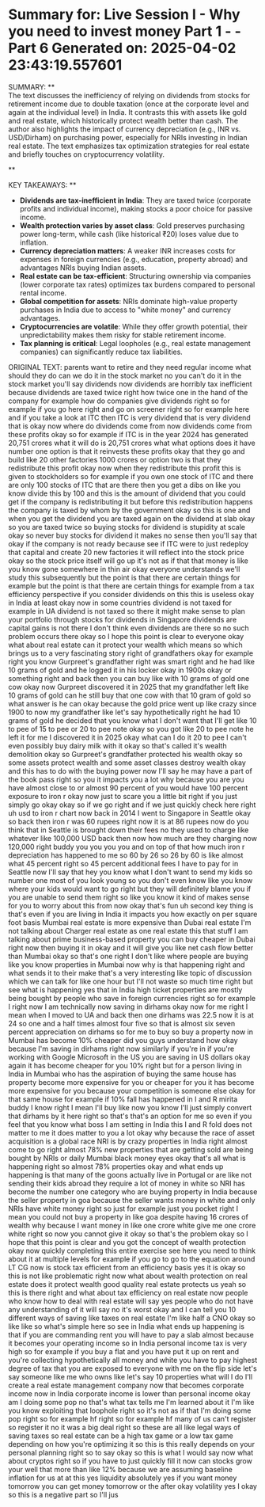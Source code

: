 Summary for: Live Session I - Why you need to invest money Part 1 - - Part 6
Generated on: 2025-04-02 23:43:19.557601
==================================================

SUMMARY:
**  
The text discusses the inefficiency of relying on dividends from stocks for retirement income due to double taxation (once at the corporate level and again at the individual level) in India. It contrasts this with assets like gold and real estate, which historically protect wealth better than cash. The author also highlights the impact of currency depreciation (e.g., INR vs. USD/Dirham) on purchasing power, especially for NRIs investing in Indian real estate. The text emphasizes tax optimization strategies for real estate and briefly touches on cryptocurrency volatility.

**

KEY TAKEAWAYS:
**  
- **Dividends are tax-inefficient in India**: They are taxed twice (corporate profits and individual income), making stocks a poor choice for passive income.  
- **Wealth protection varies by asset class**: Gold preserves purchasing power long-term, while cash (like historical ₹20) loses value due to inflation.  
- **Currency depreciation matters**: A weaker INR increases costs for expenses in foreign currencies (e.g., education, property abroad) and advantages NRIs buying Indian assets.  
- **Real estate can be tax-efficient**: Structuring ownership via companies (lower corporate tax rates) optimizes tax burdens compared to personal rental income.  
- **Global competition for assets**: NRIs dominate high-value property purchases in India due to access to "white money" and currency advantages.  
- **Cryptocurrencies are volatile**: While they offer growth potential, their unpredictability makes them risky for stable retirement income.  
- **Tax planning is critical**: Legal loopholes (e.g., real estate management companies) can significantly reduce tax liabilities.

ORIGINAL TEXT:
parents want to retire and they need regular income what should they do can we do it in the stock market no you can't do it in the stock market you'll say dividends now dividends are horribly tax inefficient because dividends are taxed twice right how twice one in the hand of the company for example how do companies give dividends right so for example if you go here right and go on screener right so for example here and if you take a look at ITC then ITC is very dividend that is very dividend that is okay now where do dividends come from now dividends come from these profits okay so for example if ITC is in the year 2024 has generated 20,751 crores what it will do is 20,751 crores what what options does it have number one option is that it reinvests these profits okay that they go and build like 20 other factories 1000 crores or option two is that they redistribute this profit okay now when they redistribute this profit this is given to stockholders so for example if you own one stock of ITC and there are only 100 stocks of ITC that are there then you get a dibs on like you know divide this by 100 and this is the amount of dividend that you could get if the company is redistributing it but before this redistribution happens the company is taxed by whom by the government okay so this is one and when you get the dividend you are taxed again on the dividend at slab okay so you are taxed twice so buying stocks for dividend is stupidity at scale okay so never buy stocks for dividend it makes no sense then you'll say that okay if the company is not ready because see if ITC were to just redeploy that capital and create 20 new factories it will reflect into the stock price okay so the stock price itself will go up it's not as if that that money is like you know gone somewhere in thin air okay everyone understands we'll study this subsequently but the point is that there are certain things for example but the point is that there are certain things for example from a tax efficiency perspective if you consider dividends on this this is useless okay in India at least okay now in some countries dividend is not taxed for example in UA dividend is not taxed so there it might make sense to plan your portfolio through stocks for dividends in Singapore dividends are capital gains is not there I don't think even dividends are there so no such problem occurs there okay so I hope this point is clear to everyone okay what about real estate can it protect your wealth which means so which brings us to a very fascinating story right of grandfathers okay for example right you know Gurpreet's grandfather right was smart right and he had like 10 grams of gold and he logged it in his locker okay in 1900s okay or something right and back then you can buy like with 10 grams of gold one cow okay now Gurpreet discovered it in 2025 that my grandfather left like 10 grams of gold can he still buy that one cow with that 10 gram of gold so what answer is he can okay because the gold price went up like crazy since 1900 to now my grandfather like let's say hypothetically right he had 10 grams of gold he decided that you know what I don't want that I'll get like 10 to pee of 15 to pee or 20 to pee note okay so you got like 20 to pee note he left it for me I discovered it in 2025 okay what can I do it 20 to pee I can't even possibly buy dairy milk with it okay so that's called it's wealth demolition okay so Gurpreet's grandfather protected his wealth okay so some assets protect wealth and some asset classes destroy wealth okay and this has to do with the buying power now I'll say he may have a part of the book pass right so you it impacts you a lot why because you are you have almost close to or almost 90 percent of you would have 100 percent exposure to iron r okay now just to scare you a little bit right if you just simply go okay okay so if we go right and if we just quickly check here right uh usd to iron r chart now back in 2014 I went to Singapore in Seattle okay so back then iron r was 60 rupees right now it is at 86 rupees now do you think that in Seattle is brought down their fees no they used to charge like whatever like 100,000 USD back then now how much are they charging now 120,000 right buddy you you you you and on top of that how much iron r depreciation has happened to me so 60 by 26 so 26 by 60 is like almost what 45 percent right so 45 percent additional fees I have to pay for in Seattle now I'll say that hey you know what I don't want to send my kids so number one most of you look young so you don't even know like you know where your kids would want to go right but they will definitely blame you if you are unable to send them right so like you know it kind of makes sense for you to worry about this from now okay that's fun uh second key thing is that's even if you are living in India it impacts you how exactly on per square foot basis Mumbai real estate is more expensive than Dubai real estate I'm not talking about Charger real estate as one real estate this that stuff I am talking about prime business-based property you can buy cheaper in Dubai right now then buying it in okay and it will give you like net cash flow better than Mumbai okay so that's one right I don't like where people are buying like you know properties in Mumbai now why is that happening right and what sends it to their make that's a very interesting like topic of discussion which we can talk for like one hour but I'll not waste so much time right but see what is happening yes that in India high ticket properties are mostly being bought by people who save in foreign currencies right so for example I right now I am technically now saving in dirhams okay now for me right I mean when I moved to UA and back then one dirhams was 22.5 now it is at 24 so one and a half times almost four five so that is almost six seven percent appreciation on dirhams so for me to buy so buy a property now in Mumbai has become 10% cheaper did you guys understand how okay because I'm saving in dirhams right now similarly if you're in if you're working with Google Microsoft in the US you are saving in US dollars okay again it has become cheaper for you 10% right but for a person living in India in Mumbai who has the aspiration of buying the same house has property become more expensive for you or cheaper for you it has become more expensive for you because your competition is someone else okay for that same house for example if 10% fall has happened in I and R mirita buddy I know right I mean I'll buy like now you know I'll just simply convert that dirhams by it here right so that's that's an option for me so even if you feel that you know what boss I am setting in India this I and R fold does not matter to me it does matter to you a lot okay why because the race of asset acquisition is a global race NRI is by crazy properties in India right almost come to go right almost 78% new properties that are getting sold are being bought by NRIs or daily Mumbai black money eyes okay that's all what is happening right so almost 78% properties okay and what ends up happening is that many of the goons actually live in Portugal or are like not sending their kids abroad they require a lot of money in white so NRI has become the number one category who are buying property in India because the seller property in goa because the seller wants money in white and only NRIs have white money right so just for example just you pocket right I mean you could not buy a property in like goa despite having 16 crores of wealth why because I want money in like one crore white give me one crore white right so now you cannot give it okay so that's the problem okay so I hope that this point is clear and you got the concept of wealth protection okay now quickly completing this entire exercise see here you need to think about it at multiple levels for example if you go to go to the equation around LT CG now is stock tax efficient from an efficiency basis yes it is okay so this is not like problematic right now what about wealth protection on real estate does it protect wealth good quality real estate protects us yeah so this is there right and what about tax efficiency on real estate now people who know how to deal with real estate will say yes people who do not have any understanding of it will say no it's worst okay and I can tell you 10 different ways of saving like taxes on real estate I'm like half a CNO okay so like like so what's simple here so see in India what ends up happening is that if you are commanding rent you will have to pay a slab almost because it becomes your operating income so in India personal income tax is very high so for example if you buy a flat and you have put it up on rent and you're collecting hypothetically all money and white you have to pay highest degree of tax that you are exposed to everyone with me on the flip side let's say someone like me who owns like let's say 10 properties what will I do I'll create a real estate management company now that becomes corporate income now in India corporate income is lower than personal income okay am I doing some pop no that's what tax tells me I'm learned about it I'm like you know exploiting that loophole right so it's not as if that I'm doing some pop right so for example hf right so for example hf many of us can't register so register it no it was a big deal right so these are all like legal ways of saving taxes so real estate can be a high tax game or a low tax game depending on how you're optimizing it so this is this really depends on your personal planning right so to say okay so this is what I would say now what about cryptos right so if you have to just quickly fill it now can stocks grow your well that more than like 12% because we are assuming baseline inflation for us at at this yes liquidity absolutely yes if you want money tomorrow you can get money tomorrow or the after okay volatility yes I okay so this is a negative part so I'll jus